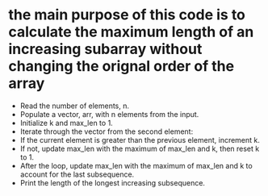 # the main purpose of this code is to calculate the maximum length of an increasing subarray without changing the orignal order of the array


- Read the number of elements, n.
- Populate a vector, arr, with n elements from the input.
- Initialize k and max_len to 1.
- Iterate through the vector from the second element:
- If the current element is greater than the previous element, increment k.
- If not, update max_len with the maximum of max_len and k, then reset k to 1.
- After the loop, update max_len with the maximum of max_len and k to account for the last subsequence.
- Print the length of the longest increasing subsequence.

